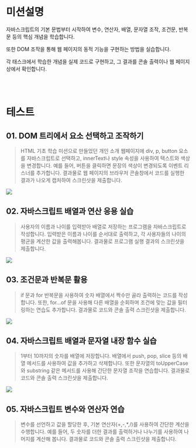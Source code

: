 # 미션설명
자바스크립트의 기본 문법부터 시작하여 변수, 연산자, 배열, 문자열 조작, 조건문, 반복문 등의 핵심 개념을 학습합니다.

또한 DOM 조작을 통해 웹 페이지의 동적 기능을 구현하는 방법을 실습합니다.

각 태스크에서 학습한 개념을 실제 코드로 구현하고, 그 결과를 콘솔 출력이나 웹 페이지 상에서 확인합니다.


<br>
<br>


# 테스트
## 01. DOM 트리에서 요소 선택하고 조작하기
> HTML 기초 학습 미션으로 만들었던 개인 소개 웹페이지에 div, p, button 요소를 자바스크립트로 선택하고, innerText나 style 속성을 사용하여 텍스트와 색상을 변경합니다. 예를 들어, 버튼을 클릭하면 문장의 색상이 변경되도록 이벤트 리스너를 추가합니다. 결과물로 웹 페이지의 브라우저 콘솔창에서 코드를 실행한 결과가 나오게 캡처하여 스크린샷을 제출합니다.

![](https://pbs.twimg.com/media/G03pFVmaUAA8A-V?format=jpg&name=4096x4096)


## 02. 자바스크립트 배열과 연산 응용 실습
> 사용자의 이름과 나이를 입력받아 배열로 저장하는 프로그램을 자바스크립트로 작성합니다. 입력받은 이름과 나이를 순서대로 출력하고, 각 사용자들의 나이의 평균을 계산한 값을 출력해봅니다. 결과물로 프로그램 실행 결과의 스크린샷을 제출합니다.

![](https://pbs.twimg.com/media/G1CA2guaoAAgC3r?format=png&name=large)


## 03. 조건문과 반복문 활용
> if 문과 for 반복문을 사용하여 숫자 배열에서 짝수만 골라 출력하는 코드를 작성합니다. 또한, for...of 문을 사용해 다른 배열을 순회하며 조건에 맞는 값을 필터링하는 연습도 추가합니다. 결과물로 코드와 콘솔 출력 스크린샷을 제출합니다.

![](https://pbs.twimg.com/media/G1CGst-aEAEuKlw?format=jpg&name=large)


## 04. 자바스크립트 배열과 문자열 내장 함수 실습
> 1부터 10까지의 숫자를 배열에 저장합니다. 배열에서 push, pop, slice 등의 배열 메서드를 사용하여 값을 추가하고 삭제합니다. 또한 문자열의 toUpperCase와 substring 같은 메서드를 사용해 간단한 문자열 조작을 연습합니다. 결과물로 코드와 콘솔 출력 스크린샷을 제출합니다.

![](https://pbs.twimg.com/media/G1CPclDawAABl61?format=jpg&name=large)


## 05. 자바스크립트 변수와 연산자 연습
> 변수를 선언하고 값을 할당한 후, 기본 연산자(+,-,\*,/)를 사용하여 간단한 계산을 수행합니다. 예를 들어, 두 숫자를 더한 결과를 출력하거나 나누기를 사용하여 나머지를 계산해 봅니다. 결과물로 코드와 콘솔 출력 스크린샷을 제출합니다.

